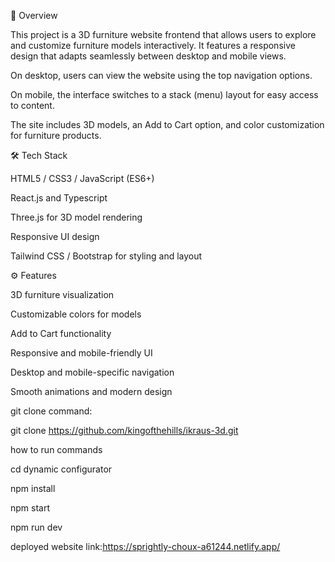 🚀 Overview

This project is a 3D furniture website frontend that allows users to explore and customize furniture models interactively.
It features a responsive design that adapts seamlessly between desktop and mobile views.

On desktop, users can view the website using the top navigation options.

On mobile, the interface switches to a stack (menu) layout for easy access to content.

The site includes 3D models, an Add to Cart option, and color customization for furniture products.



🛠️ Tech Stack

HTML5 / CSS3 / JavaScript (ES6+)

React.js  and Typescript

Three.js for 3D model rendering

Responsive UI design

Tailwind CSS / Bootstrap for styling and layout


⚙️ Features

3D furniture visualization

Customizable colors for models

Add to Cart functionality

Responsive and mobile-friendly UI

Desktop and mobile-specific navigation

Smooth animations and modern design



git clone command:   

git clone https://github.com/kingofthehills/ikraus-3d.git

how to run commands

cd dynamic configurator

npm install

npm start

npm run dev

deployed website link:https://sprightly-choux-a61244.netlify.app/
